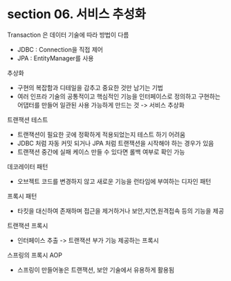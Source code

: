 # section 06. 서비스 추성화
Transaction 은 데이터 기술에 따라 방법이 다름
* JDBC : Connection을 직접 제어
* JPA : EntityManager를 사용

추상화
* 구현의 복잡함과 디테일을 감추고 중요한 것만 남기는 기법
* 여러 인프라 기술의 공통적이고 핵심적인 기능을 인터페이스로 정의하고 구현하는 어댑터를 만들어 일관된 사용 가능하게 만드는 것 -> 서비스 추상화

트랜잭션 테스트
* 트랜잭션이 필요한 곳에 정확하게 적용되었는지 테스트 하기 어려움
* JDBC 처럼 자동 커밋 되거나 JPA 처럼 트랜잭션을 시작해야 하는 경우가 있음
* 트랜잭션 중간에 실패 케이스 만들 수 있다면 롤백 여부로 확인 가능

데코레이터 패턴
* 오브젝트 코드를 변경하지 않고 새로운 기능을 런타임에 부여하는 디자인 패턴

프록시 패턴
* 타킷을 대신하여 존재하며 접근을 제거하거나 보안,지연,원격접속 등의 기능을 제공

트랜잭션 프록시
* 인터페이스 추출 -> 트랜잭션 부가 기능 제공하는 프록시

스프링의 프록시 AOP
* 스프링이 만들어놓은 트랜잭션, 보안 기술에서 유용하게 활용됨